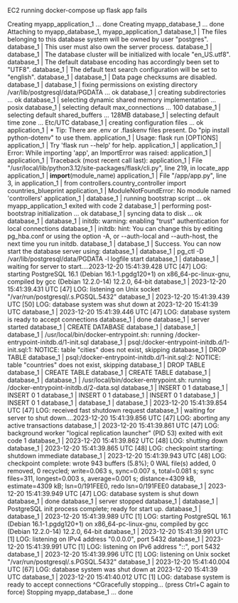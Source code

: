 EC2 running
docker-compose up
flask app fails 


Creating myapp_application_1 ... done
Creating myapp_database_1    ... done
Attaching to myapp_database_1, myapp_application_1
database_1     | The files belonging to this database system will be owned by user "postgres".
database_1     | This user must also own the server process.
database_1     | 
database_1     | The database cluster will be initialized with locale "en_US.utf8".
database_1     | The default database encoding has accordingly been set to "UTF8".
database_1     | The default text search configuration will be set to "english".
database_1     | 
database_1     | Data page checksums are disabled.
database_1     | 
database_1     | fixing permissions on existing directory /var/lib/postgresql/data/PGDATA ... ok
database_1     | creating subdirectories ... ok
database_1     | selecting dynamic shared memory implementation ... posix
database_1     | selecting default max_connections ... 100
database_1     | selecting default shared_buffers ... 128MB
database_1     | selecting default time zone ... Etc/UTC
database_1     | creating configuration files ... ok
application_1  |  * Tip: There are .env or .flaskenv files present. Do "pip install python-dotenv" to use them.
application_1  | Usage: flask run [OPTIONS]
application_1  | Try 'flask run --help' for help.
application_1  | 
application_1  | Error: While importing 'app', an ImportError was raised:
application_1  | 
application_1  | Traceback (most recent call last):
application_1  |   File "/usr/local/lib/python3.12/site-packages/flask/cli.py", line 219, in locate_app
application_1  |     __import__(module_name)
application_1  |   File "/app/app.py", line 3, in <module>
application_1  |     from controllers.country_controller import countries_blueprint
application_1  | ModuleNotFoundError: No module named 'controllers'
application_1  | 
database_1     | running bootstrap script ... ok
myapp_application_1 exited with code 2
database_1     | performing post-bootstrap initialization ... ok
database_1     | syncing data to disk ... ok
database_1     | 
database_1     | initdb: warning: enabling "trust" authentication for local connections
database_1     | initdb: hint: You can change this by editing pg_hba.conf or using the option -A, or --auth-local and --auth-host, the next time you run initdb.
database_1     | 
database_1     | Success. You can now start the database server using:
database_1     | 
database_1     |     pg_ctl -D /var/lib/postgresql/data/PGDATA -l logfile start
database_1     | 
database_1     | waiting for server to start....2023-12-20 15:41:39.428 UTC [47] LOG:  starting PostgreSQL 16.1 (Debian 16.1-1.pgdg120+1) on x86_64-pc-linux-gnu, compiled by gcc (Debian 12.2.0-14) 12.2.0, 64-bit
database_1     | 2023-12-20 15:41:39.431 UTC [47] LOG:  listening on Unix socket "/var/run/postgresql/.s.PGSQL.5432"
database_1     | 2023-12-20 15:41:39.439 UTC [50] LOG:  database system was shut down at 2023-12-20 15:41:39 UTC
database_1     | 2023-12-20 15:41:39.446 UTC [47] LOG:  database system is ready to accept connections
database_1     |  done
database_1     | server started
database_1     | CREATE DATABASE
database_1     | 
database_1     | 
database_1     | /usr/local/bin/docker-entrypoint.sh: running /docker-entrypoint-initdb.d/1-init.sql
database_1     | psql:/docker-entrypoint-initdb.d/1-init.sql:1: NOTICE:  table "cities" does not exist, skipping
database_1     | DROP TABLE
database_1     | psql:/docker-entrypoint-initdb.d/1-init.sql:2: NOTICE:  table "countries" does not exist, skipping
database_1     | DROP TABLE
database_1     | CREATE TABLE
database_1     | CREATE TABLE
database_1     | 
database_1     | 
database_1     | /usr/local/bin/docker-entrypoint.sh: running /docker-entrypoint-initdb.d/2-data.sql
database_1     | INSERT 0 1
database_1     | INSERT 0 1
database_1     | INSERT 0 1
database_1     | INSERT 0 1
database_1     | INSERT 0 1
database_1     | 
database_1     | 
database_1     | 2023-12-20 15:41:39.854 UTC [47] LOG:  received fast shutdown request
database_1     | waiting for server to shut down....2023-12-20 15:41:39.856 UTC [47] LOG:  aborting any active transactions
database_1     | 2023-12-20 15:41:39.861 UTC [47] LOG:  background worker "logical replication launcher" (PID 53) exited with exit code 1
database_1     | 2023-12-20 15:41:39.862 UTC [48] LOG:  shutting down
database_1     | 2023-12-20 15:41:39.865 UTC [48] LOG:  checkpoint starting: shutdown immediate
database_1     | 2023-12-20 15:41:39.943 UTC [48] LOG:  checkpoint complete: wrote 943 buffers (5.8%); 0 WAL file(s) added, 0 removed, 0 recycled; write=0.063 s, sync=0.007 s, total=0.081 s; sync files=311, longest=0.003 s, average=0.001 s; distance=4309 kB, estimate=4309 kB; lsn=0/191FEE0, redo lsn=0/191FEE0
database_1     | 2023-12-20 15:41:39.949 UTC [47] LOG:  database system is shut down
database_1     |  done
database_1     | server stopped
database_1     | 
database_1     | PostgreSQL init process complete; ready for start up.
database_1     | 
database_1     | 2023-12-20 15:41:39.989 UTC [1] LOG:  starting PostgreSQL 16.1 (Debian 16.1-1.pgdg120+1) on x86_64-pc-linux-gnu, compiled by gcc (Debian 12.2.0-14) 12.2.0, 64-bit
database_1     | 2023-12-20 15:41:39.991 UTC [1] LOG:  listening on IPv4 address "0.0.0.0", port 5432
database_1     | 2023-12-20 15:41:39.991 UTC [1] LOG:  listening on IPv6 address "::", port 5432
database_1     | 2023-12-20 15:41:39.996 UTC [1] LOG:  listening on Unix socket "/var/run/postgresql/.s.PGSQL.5432"
database_1     | 2023-12-20 15:41:40.004 UTC [67] LOG:  database system was shut down at 2023-12-20 15:41:39 UTC
database_1     | 2023-12-20 15:41:40.012 UTC [1] LOG:  database system is ready to accept connections
^CGracefully stopping... (press Ctrl+C again to force)
Stopping myapp_database_1    ... done